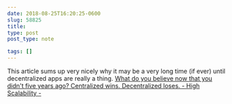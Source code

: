```yaml
---
date: 2018-08-25T16:20:25-0600
slug: 58825
title: 
type: post
post_type: note

tags: []
---
```

This article sums up very nicely why it may be a very long time (if ever) until decentralized apps are really a thing. [What do you believe now that you didn't five years ago? Centralized wins. Decentralized loses. - High Scalability -](http://highscalability.com/blog/2018/8/22/what-do-you-believe-now-that-you-didnt-five-years-ago-centra.html)



